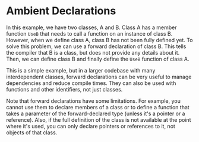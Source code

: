 # Ambient Declarations
In this example, we have two classes, A and B. Class A has a member function `UseB` that needs to call a function on an instance of class B. However, when we define class A, class B has not been fully defined yet. To solve this problem, we can use a forward declaration of class B. This tells the compiler that B is a class, but does not provide any details about it. Then, we can define class B and finally define the `UseB` function of class A.

This is a simple example, but in a larger codebase with many interdependent classes, forward declarations can be very useful to manage dependencies and reduce compile times. They can also be used with functions and other identifiers, not just classes.

Note that forward declarations have some limitations. For example, you cannot use them to declare members of a class or to define a function that takes a parameter of the forward-declared type (unless it's a pointer or a reference). Also, if the full definition of the class is not available at the point where it's used, you can only declare pointers or references to it, not objects of that class.